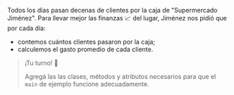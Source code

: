 Todos los días pasan decenas de clientes por la caja de "Supermercado Jiménez". Para llevar mejor las finanzas :chart_with_upwards_trend: del lugar, Jiménez nos pidió que por cada día: 

* contemos cuántos clientes pasaron por la caja;
* calculemos el gasto promedio de cada cliente.

> ¡Tu turno! :muscle:
>
> Agregá las las clases, métodos y atributos necesarios para que el `main` de ejemplo funcione adecuadamente. 
